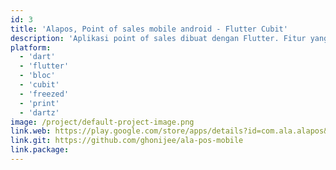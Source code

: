 ```yaml
---
id: 3
title: 'Alapos, Point of sales mobile android - Flutter Cubit'
description: 'Aplikasi point of sales dibuat dengan Flutter. Fitur yang tersedia adalah product management, transaksi penjualan, dan print struk menggunakan Thermal Printer terkoneksi dengan Bluethoot.'
platform:
  - 'dart'
  - 'flutter'
  - 'bloc'
  - 'cubit'
  - 'freezed'
  - 'print'
  - 'dartz'
image: /project/default-project-image.png
link.web: https://play.google.com/store/apps/details?id=com.ala.alapos&pli=1
link.git: https://github.com/ghonijee/ala-pos-mobile
link.package:
---
```

